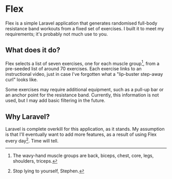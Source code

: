 # Flex
Flex is a simple Laravel application that generates randomised full-body resistance band workouts from a fixed set of exercises. I built it to meet my requirements; it's probably not much use to you.

## What does it do?
Flex selects a list of seven exercises, one for each muscle group[^1], from a pre-seeded list of around 70 exercises. Each exercise links to an instructional video, just in case I've forgotten what a "lip-buster step-away curl" looks like.

Some exercises may require additional equipment, such as a pull-up bar or an anchor point for the resistance band. Currently, this information is not used, but I may add basic filtering in the future.

## Why Laravel?
Laravel is complete overkill for this application, as it stands. My assumption is that I'll eventually want to add more features, as a result of using Flex every day[^2]. Time will tell.

[^1]: The wavy-hand muscle groups are back, biceps, chest, core, legs, shoulders, triceps.
[^2]: Stop lying to yourself, Stephen.
